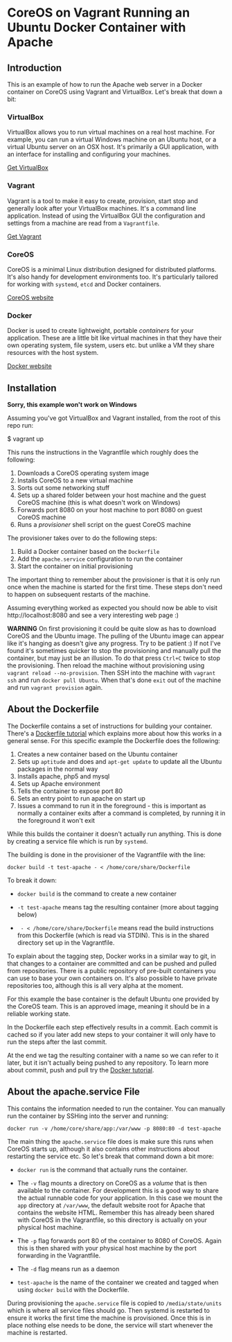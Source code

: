 # CoreOS on Vagrant Running an Ubuntu Docker Container with Apache

## Introduction

This is an example of how to run the Apache web server in a Docker container on CoreOS using Vagrant and VirtualBox. Let's break that down a bit:

### VirtualBox

VirtualBox allows you to run virtual machines on a real host machine. For example, you can run a virtual Windows machine on an Ubuntu host, or a virtual Ubuntu server on an OSX host. It's primarily a GUI application, with an interface for installing and configuring your machines.

[Get VirtualBox][]

### Vagrant

Vagrant is a tool to make it easy to create, provision, start stop and generally look after your VirtualBox machines. It's a command line application. Instead of using the VirtualBox GUI the configuration and settings from a machine are read from a `Vagrantfile`.

[Get Vagrant][]

### CoreOS

CoreOS is a minimal Linux distribution designed for distributed platforms. It's also handy for development environments too. It's particularly tailored for working with `systemd`, `etcd` and Docker containers.

[CoreOS website][]

### Docker

Docker is used to create lightweight, portable *containers* for your application. These are a little bit like virtual machines in that they have their own operating system, file system, users etc. but unlike a VM they share resources with the host system.

[Docker website][]

## Installation

**Sorry, this example won't work on Windows**

Assuming you've got VirtualBox and Vagrant installed, from the root of this repo run:

  $ vagrant up

This runs the instructions in the Vagrantfile which roughly does the following:

1. Downloads a CoreOS operating system image
1. Installs CoreOS to a new virtual machine
1. Sorts out some networking stuff
1. Sets up a shared folder between your host machine and the guest CoreOS machine (this is what doesn't work on Windows)
1. Forwards port 8080 on your host machine to port 8080 on guest CoreOS machine
1. Runs a *provisioner* shell script on the guest CoreOS machine

The provisioner takes over to do the following steps:

1. Build a Docker container based on the `Dockerfile`
1. Add the `apache.service` configuration to run the container
1. Start the container on initial provisioning

The important thing to remember about the provisioner is that it is only run once when the machine is started for the first time. These steps don't need to happen on subsequent restarts of the machine.

Assuming everything worked as expected you should now be able to visit http://localhost:8080 and see a very interesting web page :)

**WARNING** On first provisioning it could be quite slow as has to download CoreOS and the Ubuntu image. The pulling of the Ubuntu image can appear like it's hanging as doesn't give any progress. Try to be patient :) If not I've found it's sometimes quicker to stop the provisioning and manually pull the container, but may just be an illusion. To do that press `Ctrl+C` twice to stop the provisioning. Then reload the machine without provisioning using `vagrant reload --no-provision`. Then SSH into the machine with `vagrant ssh` and run `docker pull Ubuntu`. When that's done `exit` out of the machine and run `vagrant provision` again.

## About the Dockerfile

The Dockerfile contains a set of instructions for building your container. There's a [Dockerfile tutorial][] which explains more about how this works in a general sense. For this specific example the Dockerfile does the following:

1. Creates a new container based on the Ubuntu container
1. Sets up `aptitude` and does and `apt-get update` to update all the Ubuntu packages in the normal way
1. Installs apache, php5 and mysql
1. Sets up Apache environment
1. Tells the container to expose port 80
1. Sets an entry point to run apache on start up
1. Issues a command to run it in the foreground - this is important as normally a container exits after a command is completed, by running it in the foreground it won't exit

While this builds the container it doesn't actually run anything. This is done by creating a service file which is run by `systemd`.

The building is done in the provisioner of the Vagrantfile with the line:

    docker build -t test-apache - < /home/core/share/Dockerfile

To break it down:

* `docker build` is the command to create a new container

* `-t test-apache` means tag the resulting container (more about tagging below)

* ` - < /home/core/share/Dockerfile` means read the build instructions from this Dockerfile (which is read via STDIN). This is in the shared directory set up in the Vagrantfile.

To explain about the tagging step, Docker works in a similar way to git, in that changes to a container are committed and can be pushed and pulled from repositories. There is a public repository of pre-built containers you can use to base your own containers on. It's also possible to have private repositories too, although this is all very alpha at the moment.

For this example the base container is the default Ubuntu one provided by the CoreOS team. This is an approved image, meaning it should be in a reliable working state.

In the Dockerfile each step effectively results in a commit. Each commit is cached so if you later add new steps to your container it will only have to run the steps after the last commit.

At the end we tag the resulting container with a name so we can refer to it later, but it isn't actually being pushed to any repository. To learn more about commit, push and pull try the [Docker tutorial][].

## About the apache.service File

This contains the information needed to run the container. You can manually run the container by SSHing into the server and running:

    docker run -v /home/core/share/app:/var/www -p 8080:80 -d test-apache

The main thing the `apache.service` file does is make sure this runs when CoreOS starts up, although it also contains other instructions about restarting the service etc. So let's break that command down a bit more:

* `docker run` is the command that actually runs the container.

* The `-v` flag mounts a directory on CoreOS as a *volume* that is then available to the container. For development this is a good way to share the actual runnable code for your application. In this case we mount the `app` directory at `/var/www`, the default website root for Apache that contains the website HTML. Remember this has already been shared with CoreOS in the Vagrantfile, so this directory is actually on your physical host machine.

* The `-p` flag forwards port 80 of the container to 8080 of CoreOS. Again this is then shared with your physical host machine by the port forwarding in the Vagrantfile.

* The `-d` flag means run as a daemon

* `test-apache` is the name of the container we created and tagged when using `docker build` with the Dockerfile.

During provisioning the `apache.service` file is copied to `/media/state/units` which is where all service files should go. Then systemd is restarted to ensure it works the first time the machine is provisioned. Once this is in place nothing else needs to be done, the service will start whenever the machine is restarted.

[Get VirtualBox]:http://virtualbox.org
[Get Vagrant]:http://vagrantup.com
[CoreOS website]:http://coreos.com
[Docker website]:http://docker.io
[Dockerfile tutorial]:http://www.docker.io/learn/dockerfile/
[Docker tutorial]:http://www.docker.io/gettingstarted
